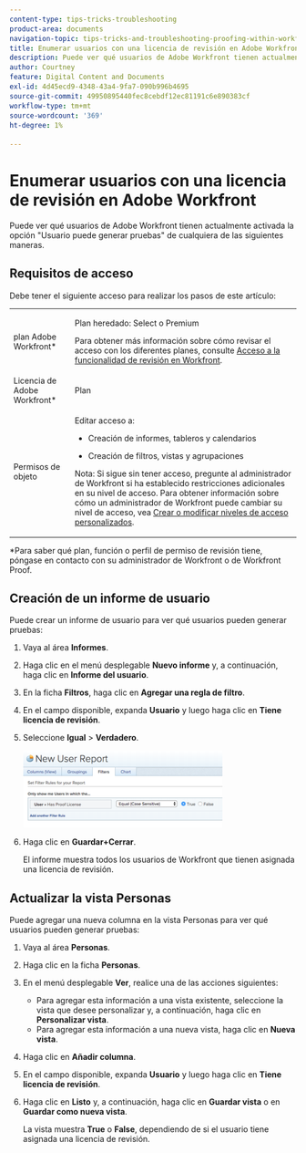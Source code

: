 ```yaml
---
content-type: tips-tricks-troubleshooting
product-area: documents
navigation-topic: tips-tricks-and-troubleshooting-proofing-within-workfront
title: Enumerar usuarios con una licencia de revisión en Adobe Workfront
description: Puede ver qué usuarios de Adobe Workfront tienen actualmente activada la opción "Usuario puede generar pruebas" de cualquiera de las siguientes maneras.
author: Courtney
feature: Digital Content and Documents
exl-id: 4d45ecd9-4348-43a4-9fa7-090b996b4695
source-git-commit: 49950895440fec8cebdf12ec81191c6e890383cf
workflow-type: tm+mt
source-wordcount: '369'
ht-degree: 1%

---
```


# Enumerar usuarios con una licencia de revisión en Adobe Workfront

Puede ver qué usuarios de Adobe Workfront tienen actualmente activada la opción &quot;Usuario puede generar pruebas&quot; de cualquiera de las siguientes maneras.

## Requisitos de acceso

Debe tener el siguiente acceso para realizar los pasos de este artículo:

<table style="table-layout:auto"> 
 <col> 
 <col> 
 <tbody> 
  <tr> 
   <td role="rowheader">plan Adobe Workfront*</td> 
   <td> <p>Plan heredado: Select o Premium</p> <p>Para obtener más información sobre cómo revisar el acceso con los diferentes planes, consulte <a href="/help/quicksilver/administration-and-setup/manage-workfront/configure-proofing/access-to-proofing-functionality.md" class="MCXref xref">Acceso a la funcionalidad de revisión en Workfront</a>.</p> </td> 
  </tr> 
  <tr> 
   <td role="rowheader">Licencia de Adobe Workfront*</td> 
   <td> <p>Plan</p> </td> 
  </tr> 
  <tr> 
   <td role="rowheader">Permisos de objeto</td> 
   <td> <p>Editar acceso a:</p> 
    <ul> 
     <li> <p>Creación de informes, tableros y calendarios</p> </li> 
     <li> <p>Creación de filtros, vistas y agrupaciones</p> </li> 
    </ul> <p>Nota: Si sigue sin tener acceso, pregunte al administrador de Workfront si ha establecido restricciones adicionales en su nivel de acceso. Para obtener información sobre cómo un administrador de Workfront puede cambiar su nivel de acceso, vea <a href="../../../administration-and-setup/add-users/configure-and-grant-access/create-modify-access-levels.md" class="MCXref xref">Crear o modificar niveles de acceso personalizados</a>.</p> </td> 
  </tr> 
 </tbody> 
</table>

&#42;Para saber qué plan, función o perfil de permiso de revisión tiene, póngase en contacto con su administrador de Workfront o de Workfront Proof.

## Creación de un informe de usuario

Puede crear un informe de usuario para ver qué usuarios pueden generar pruebas:

1. Vaya al área **Informes**.
1. Haga clic en el menú desplegable **Nuevo informe** y, a continuación, haga clic en **Informe del usuario**.

1. En la ficha **Filtros**, haga clic en **Agregar una regla de filtro**.

1. En el campo disponible, expanda **Usuario** y luego haga clic en **Tiene licencia de revisión**.

1. Seleccione **Igual** > **Verdadero**.

   ![report_prooflicenses.png](assets/report-prooflicenses-350x135.png)

1. Haga clic en **Guardar+Cerrar**.

   El informe muestra todos los usuarios de Workfront que tienen asignada una licencia de revisión.

## Actualizar la vista Personas

Puede agregar una nueva columna en la vista Personas para ver qué usuarios pueden generar pruebas:

1. Vaya al área **Personas**.
1. Haga clic en la ficha **Personas**.
1. En el menú desplegable **Ver**, realice una de las acciones siguientes:

   * Para agregar esta información a una vista existente, seleccione la vista que desee personalizar y, a continuación, haga clic en **Personalizar vista**.
   * Para agregar esta información a una nueva vista, haga clic en **Nueva vista**.

1. Haga clic en **Añadir columna**.
1. En el campo disponible, expanda **Usuario** y luego haga clic en **Tiene licencia de revisión**.

1. Haga clic en **Listo** y, a continuación, haga clic en **Guardar vista** o en **Guardar como nueva vista**.

   La vista muestra **True** o **False**, dependiendo de si el usuario tiene asignada una licencia de revisión.
